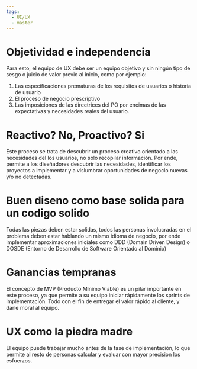 ```yaml
---
tags:
  - UI/UX
  - master
---
```

 # Objetividad e independencia

Para esto, el equipo de UX debe ser un equipo objetivo y sin ningún tipo de sesgo o juicio de valor previo al inicio, como por ejemplo:

1. Las especificaciones prematuras de los requisitos de usuarios o historia de usuario
2. El proceso de negocio prescriptivo
3. Las imposiciones de las directrices del PO por encimas de las expectativas y necesidades reales del usuario.

# Reactivo? No, Proactivo? Si 

Este proceso se trata de descubrir un proceso creativo orientado a las necesidades del los usuarios, no solo recopilar información. Por ende, permite a los diseñadores descubrir las necesidades, identificar los proyectos a implementar y a vislumbrar oportunidades de negocio nuevas y/o no detectadas.

# Buen diseno como base solida para un codigo solido

Todas las piezas deben estar solidas, todos las personas involucradas en el problema deben estar hablando un mismo idioma de negocio, por ende implementar aproximaciones iniciales como DDD (Domain Driven Design) o DOSDE (Entorno de Desarrollo de Software Orientado al Dominio)

# Ganancias tempranas

El concepto de MVP (Producto Mínimo Viable) es un pilar importante en este proceso, ya que permite a su equipo iniciar rápidamente los sprints de implementación. Todo con el fin de entregar el valor rápido al cliente, y darle moral al equipo.


# UX como la piedra madre

El equipo puede trabajar mucho antes de la fase de implementación, lo que permite al resto de personas calcular y evaluar con mayor precision los esfuerzos.